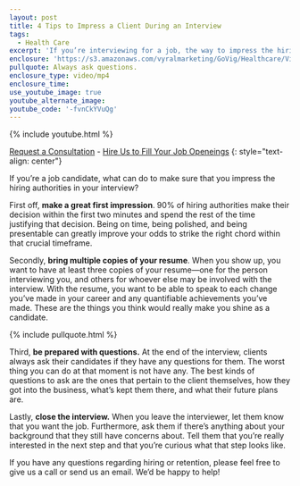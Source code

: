 ```yaml
---
layout: post
title: 4 Tips to Impress a Client During an Interview
tags:
  - Health Care
excerpt: 'If you’re interviewing for a job, the way to impress the hiring authorities is to be prepared and be punctual. Today I have four tips to achieve each of these objectives.'
enclosure: 'https://s3.amazonaws.com/vyralmarketing/GoVig/Healthcare/Videos/Hadley+Gayles+%252812-5-2016%2529+Interviewing.mp4'
pullquote: Always ask questions.
enclosure_type: video/mp4
enclosure_time:
use_youtube_image: true
youtube_alternate_image:
youtube_code: '-fvnCkYVuQg'
---
```



{% include youtube.html %}

[Request a Consultation](http://govig.com/request-information/) - [Hire Us to Fill Your Job Openeings](http://govig.com/contact/)
{: style="text-align: center"}

If you’re a job candidate, what can do to make sure that you impress the hiring authorities in your interview?

First off, **make a great first impression**. 90% of hiring authorities make their decision within the first two minutes and spend the rest of the time justifying that decision. Being on time, being polished, and being presentable can greatly improve your odds to strike the right chord within that crucial timeframe.

Secondly, **bring multiple copies of your resume**. When you show up, you want to have at least three copies of your resume—one for the person interviewing you, and others for whoever else may be involved with the interview. With the resume, you want to be able to speak to each change you’ve made in your career and any quantifiable achievements you’ve made. These are the things you think would really make you shine as a candidate.

{% include pullquote.html %}

Third, **be prepared with questions.** At the end of the interview, clients always ask their candidates if they have any questions for them. The worst thing you can do at that moment is not have any. The best kinds of questions to ask are the ones that pertain to the client themselves, how they got into the business, what’s kept them there, and what their future plans are.

Lastly, **close the interview.** When you leave the interviewer, let them know that you want the job. Furthermore, ask them if there’s anything about your background that they still have concerns about. Tell them that you’re really interested in the next step and that you’re curious what that step looks like.

If you have any questions regarding hiring or retention, please feel free to give us a call or send us an email. We’d be happy to help!